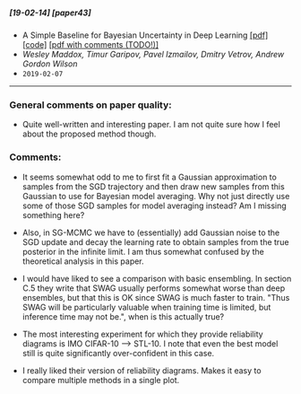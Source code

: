 ##### [19-02-14] [paper43]
-  A Simple Baseline for Bayesian Uncertainty in Deep Learning [[pdf]](https://arxiv.org/abs/1902.02476) [[code]](https://github.com/wjmaddox/swa_gaussian) [[pdf with comments (TODO!)]]()
- *Wesley Maddox, Timur Garipov, Pavel Izmailov, Dmitry Vetrov, Andrew Gordon Wilson*
- `2019-02-07`

****

### General comments on paper quality:
- Quite well-written and interesting paper. I am not quite sure how I feel about the proposed method though.

### Comments:
- It seems somewhat odd to me to first fit a Gaussian approximation to samples from the SGD trajectory and then draw new samples from this Gaussian to use for Bayesian model averaging. Why not just directly use some of those SGD samples for model averaging instead? Am I missing something here? 

- Also, in SG-MCMC we have to (essentially) add Gaussian noise to the SGD update and decay the learning rate to obtain samples from the true posterior in the infinite limit. I am thus somewhat confused by the theoretical analysis in this paper.

- I would have liked to see a comparison with basic ensembling. In section C.5 they write that SWAG usually performs somewhat worse than deep ensembles, but that this is OK since SWAG is much faster to train. "Thus SWAG will be particularly valuable when training time is limited, but inference time may not be.", when is this actually true?

- The most interesting experiment for which they provide reliability diagrams is IMO CIFAR-10 --> STL-10. I note that even the best model still is quite significantly over-confident in this case.

- I really liked their version of reliability diagrams. Makes it easy to compare multiple methods in a single plot.
